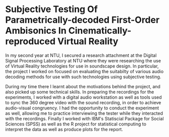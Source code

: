 # Subjective Testing Of Parametrically-decoded First-Order Ambisonics In Cinematically-reproduced Virtual Reality

In my second year at NTU, I secured a research attachment at the Digital Signal Processing Laboratory at NTU where they were researching the use of Virtual Reality technologies for use in soundscape design. In particular, the project I worked on focused on evaluating the suitabilty of various audio decoding methods for use with such technologies using subjective testing.

During my time there I learnt about the motivations behind the project, and also picked up some technical skills. In preparing the recordings for the experiments, I worked with a digital audio workstation as well as tools used to sync the 360 degree video with the sound recording, in order to achieve audio-visual congruency. I had the opportunity to conduct the experiment as well, allowing me to practice interviewing the tester while they interacted with the recordings. Finally I worked with IBM's Statiscial Package for Social Sciences (SPSS) as well as the R project for statistical computing to interpret the data as well as produce plots for the report. 